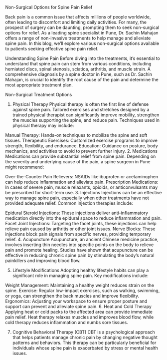 Non-Surgical Options for Spine Pain Relief

Back pain is a common issue that affects millions of people worldwide, often leading to discomfort and limiting daily activities. For many, the prospect of surgery can be daunting, prompting them to seek non-surgical options for relief. As a leading spine specialist in Pune, Dr. Sachin Mahajan offers a range of non-invasive treatments to help manage and alleviate spine pain. In this blog, we’ll explore various non-surgical options available to patients seeking effective spine pain relief.

Understanding Spine Pain
Before diving into the treatments, it’s essential to understand that spine pain can stem from various conditions, including herniated discs, spinal stenosis, sciatica, arthritis, and muscle strain. A comprehensive diagnosis by a spine doctor in Pune, such as Dr. Sachin Mahajan, is crucial to identify the root cause of the pain and determine the most appropriate treatment plan.

Non-Surgical Treatment Options
1. Physical Therapy
Physical therapy is often the first line of defense against spine pain. Tailored exercises and stretches designed by a trained physical therapist can significantly improve mobility, strengthen the muscles supporting the spine, and reduce pain. Techniques used in physical therapy may include:

Manual Therapy: Hands-on techniques to mobilize the spine and soft tissues.
Therapeutic Exercises: Customized exercise programs to improve strength, flexibility, and endurance.
Education: Guidance on posture, body mechanics, and activities to avoid to prevent further injury.
2. Medications
Medications can provide substantial relief from spine pain. Depending on the severity and underlying cause of the pain, a spine surgeon in Pune might recommend:

Over-the-Counter Pain Relievers: NSAIDs like ibuprofen or acetaminophen can help reduce inflammation and alleviate pain.
Prescription Medications: In cases of severe pain, muscle relaxants, opioids, or anticonvulsants may be prescribed for short-term use.
3. Injections
Injections can be an effective way to manage spine pain, especially when other treatments have not provided adequate relief. Common injection therapies include:

Epidural Steroid Injections: These injections deliver anti-inflammatory medication directly into the epidural space to reduce inflammation and pain.
Facet Joint Injections: Targeting the facet joints, these injections can help relieve pain caused by arthritis or other joint issues.
Nerve Blocks: These injections block pain signals from specific nerves, providing temporary relief.
4. Acupuncture
Acupuncture, an ancient Chinese medicine practice, involves inserting thin needles into specific points on the body to relieve pain and promote healing. Studies have shown that acupuncture can be effective in reducing chronic spine pain by stimulating the body’s natural painkillers and improving blood flow.

5. Lifestyle Modifications
Adopting healthy lifestyle habits can play a significant role in managing spine pain. Key modifications include:

Weight Management: Maintaining a healthy weight reduces strain on the spine.
Exercise: Regular low-impact exercises, such as walking, swimming, or yoga, can strengthen the back muscles and improve flexibility.
Ergonomics: Adjusting your workspace to ensure proper posture and support can prevent and alleviate spine pain.
6. Heat and Cold Therapy
Applying heat or cold packs to the affected area can provide immediate pain relief. Heat therapy relaxes muscles and improves blood flow, while cold therapy reduces inflammation and numbs sore tissues.

7. Cognitive Behavioral Therapy (CBT)
CBT is a psychological approach that helps patients manage chronic pain by changing negative thought patterns and behaviors. This therapy can be particularly beneficial for individuals whose spine pain is exacerbated by stress or mental health issues.


